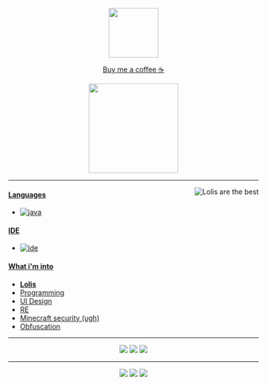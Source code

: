 <p align="center">
     <a href="https://www.buymeacoffee.com/narumii"><img height="100em" src="https://count.getloli.com/get/@:なるみ?theme=rule34"/></a>
</p>

<p align="center">
    <a href="https://www.buymeacoffee.com/narumii">Buy me a coffee ☕</a>
</p>

<p align="center">
    <img height="180em" src="https://github-readme-stats.vercel.app/api?username=narumii&show_icons=true&theme=monokai&include_all_commits=true&count_private=true"/>
</p>

---

<a href="https://gelbooru.com/index.php?page=post&s=list&tags=loli+"><img alt="Lolis are the best" src="https://i.imgur.com/VqGpF3j.gif" align="right"/>

#### Languages
- ![java](https://img.shields.io/badge/-Java-F50069?style=flat-square&logo=java)

#### IDE
- ![ide](https://img.shields.io/badge/-Intellij_Idea-F50069?style=flat-square&logo=intellij-idea)

#### What i'm into
- **Lolis**
- Programming
- UI Design
- RE
- Minecraft security (ugh)
- Obfuscation

---

<p align="center">
    <a href="https://discord.gg/XTPbCSaZsa"><img src="https://img.shields.io/badge/-なるみ_5777-F50069?style=flat-square&logo=discord"/></a>
    <a href="https://steamcommunity.com/id/narumiii/?l=japanese"><img src="https://img.shields.io/badge/-narumii-F50069?style=flat-square&logo=steam"/></a>
    <a href="https://myanimelist.net/profile/narumiiii"><img src="https://img.shields.io/badge/-MyAnimeList-F50069?style=flat-square"/></a>
</p>

---

<p align="center">
     <a href="https://discord.gg/keyDrkPJDa"><img src="https://discordapp.com/api/guilds/683324651010785337/widget.png?style=banner2"/></a>
     <a href="https://discord.gg/keyDrkPJDa"><img src="https://discordapp.com/api/guilds/819123150176124959/widget.png?style=banner2"/></a>
     <a href="https://discord.gg/keyDrkPJDa"><img src="https://discordapp.com/api/guilds/900083350314811432/widget.png?style=banner2"/></a>
</p>

